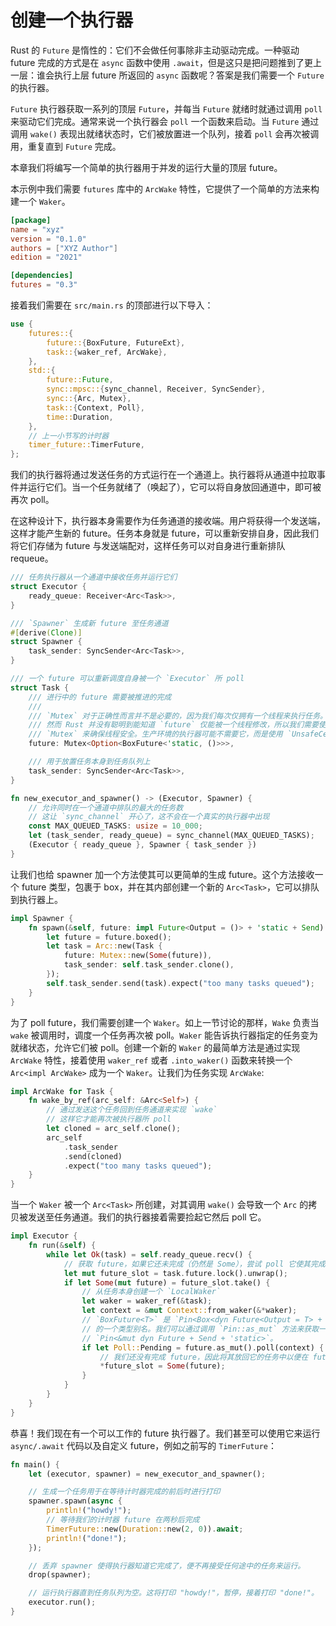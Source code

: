 # 创建一个执行器

Rust 的 `Future` 是惰性的：它们不会做任何事除非主动驱动完成。一种驱动 future 完成的方式是在 `async` 函数中使用 `.await`，但是这只是把问题推到了更上一层：谁会执行上层 future 所返回的 `async` 函数呢？答案是我们需要一个 `Future` 的执行器。

`Future` 执行器获取一系列的顶层 `Future`，并每当 `Future` 就绪时就通过调用 `poll` 来驱动它们完成。通常来说一个执行器会 `poll` 一个函数来启动。当 `Future` 通过调用 `wake()` 表现出就绪状态时，它们被放置进一个队列，接着 `poll` 会再次被调用，重复直到 `Future` 完成。

本章我们将编写一个简单的执行器用于并发的运行大量的顶层 future。

本示例中我们需要 `futures` 库中的 `ArcWake` 特性，它提供了一个简单的方法来构建一个 `Waker`。

```toml
[package]
name = "xyz"
version = "0.1.0"
authors = ["XYZ Author"]
edition = "2021"

[dependencies]
futures = "0.3"
```

接着我们需要在 `src/main.rs` 的顶部进行以下导入：

```rs
use {
    futures::{
        future::{BoxFuture, FutureExt},
        task::{waker_ref, ArcWake},
    },
    std::{
        future::Future,
        sync::mpsc::{sync_channel, Receiver, SyncSender},
        sync::{Arc, Mutex},
        task::{Context, Poll},
        time::Duration,
    },
    // 上一小节写的计时器
    timer_future::TimerFuture,
};
```

我们的执行器将通过发送任务的方式运行在一个通道上。执行器将从通道中拉取事件并运行它们。当一个任务就绪了（唤起了），它可以将自身放回通道中，即可被再次 poll。

在这种设计下，执行器本身需要作为任务通道的接收端。用户将获得一个发送端，这样才能产生新的 future。任务本身就是 future，可以重新安排自身，因此我们将它们存储为 future 与发送端配对，这样任务可以对自身进行重新排队 requeue。

```rs
/// 任务执行器从一个通道中接收任务并运行它们
struct Executor {
    ready_queue: Receiver<Arc<Task>>,
}

/// `Spawner` 生成新 future 至任务通道
#[derive(Clone)]
struct Spawner {
    task_sender: SyncSender<Arc<Task>>,
}

/// 一个 future 可以重新调度自身被一个 `Executor` 所 poll
struct Task {
    /// 进行中的 future 需要被推进的完成
    ///
    /// `Mutex` 对于正确性而言并不是必要的，因为我们每次仅拥有一个线程来执行任务。
    /// 然而 Rust 并没有聪明到能知道 `future` 仅能被一个线程修改，所以我们需要使用
    /// `Mutex` 来确保线程安全。生产环境的执行器可能不需要它，而是使用 `UnsafeCell`
    future: Mutex<Option<BoxFuture<'static, ()>>>,

    /// 用于放置任务本身到任务队列上
    task_sender: SyncSender<Arc<Task>>,
}

fn new_executor_and_spawner() -> (Executor, Spawner) {
    // 允许同时在一个通道中排队的最大的任务数
    // 这让 `sync_channel` 开心了，这不会在一个真实的执行器中出现
    const MAX_QUEUED_TASKS: usize = 10_000;
    let (task_sender, ready_queue) = sync_channel(MAX_QUEUED_TASKS);
    (Executor { ready_queue }, Spawner { task_sender })
}
```

让我们也给 spawner 加一个方法使其可以更简单的生成 future。这个方法接收一个 future 类型，包裹于 box，并在其内部创建一个新的 `Arc<Task>`，它可以排队到执行器上。

```rs
impl Spawner {
    fn spawn(&self, future: impl Future<Output = ()> + 'static + Send) {
        let future = future.boxed();
        let task = Arc::new(Task {
            future: Mutex::new(Some(future)),
            task_sender: self.task_sender.clone(),
        });
        self.task_sender.send(task).expect("too many tasks queued");
    }
}
```

为了 poll future，我们需要创建一个 `Waker`。如上一节讨论的那样，`Wake` 负责当 `wake` 被调用时，调度一个任务再次被 poll。`Waker` 能告诉执行器指定的任务变为就绪状态，允许它们被 poll。创建一个新的 `Waker` 的最简单方法是通过实现 `ArcWake` 特性，接着使用 `waker_ref` 或者 `.into_waker()` 函数来转换一个 `Arc<impl ArcWake>` 成为一个 `Waker`。让我们为任务实现 `ArcWake`:

```rs
impl ArcWake for Task {
    fn wake_by_ref(arc_self: &Arc<Self>) {
        // 通过发送这个任务回到任务通道来实现 `wake`
        // 这样它才能再次被执行器所 poll
        let cloned = arc_self.clone();
        arc_self
            .task_sender
            .send(cloned)
            .expect("too many tasks queued");
    }
}
```

当一个 `Waker` 被一个 `Arc<Task>` 所创建，对其调用 `wake()` 会导致一个 `Arc` 的拷贝被发送至任务通道。我们的执行器接着需要捡起它然后 poll 它。

```rs
impl Executor {
    fn run(&self) {
        while let Ok(task) = self.ready_queue.recv() {
            // 获取 future，如果它还未完成（仍然是 Some），尝试 poll 它使其完成。
            let mut future_slot = task.future.lock().unwrap();
            if let Some(mut future) = future_slot.take() {
                // 从任务本身创建一个 `LocalWaker`
                let waker = waker_ref(&task);
                let context = &mut Context::from_waker(&*waker);
                // `BoxFuture<T>` 是 `Pin<Box<dyn Future<Output = T> + Send + 'static>>`
                // 的一个类型别名。我们可以通过调用 `Pin::as_mut` 方法来获取一个
                // `Pin<&mut dyn Future + Send + 'static>`。
                if let Poll::Pending = future.as_mut().poll(context) {
                    // 我们还没有完成 future，因此将其放回它的任务中以便在 future 中再次运行
                    *future_slot = Some(future);
                }
            }
        }
    }
}
```

恭喜！我们现在有一个可以工作的 future 执行器了。我们甚至可以使用它来运行 `async/.await` 代码以及自定义 future，例如之前写的 `TimerFuture`：

```rs
fn main() {
    let (executor, spawner) = new_executor_and_spawner();

    // 生成一个任务用于在等待计时器完成的前后时进行打印
    spawner.spawn(async {
        println!("howdy!");
        // 等待我们的计时器 future 在两秒后完成
        TimerFuture::new(Duration::new(2, 0)).await;
        println!("done!");
    });

    // 丢弃 spawner 使得执行器知道它完成了，便不再接受任何途中的任务来运行。
    drop(spawner);

    // 运行执行器直到任务队列为空。这将打印 "howdy!"，暂停，接着打印 "done!"。
    executor.run();
}
```
